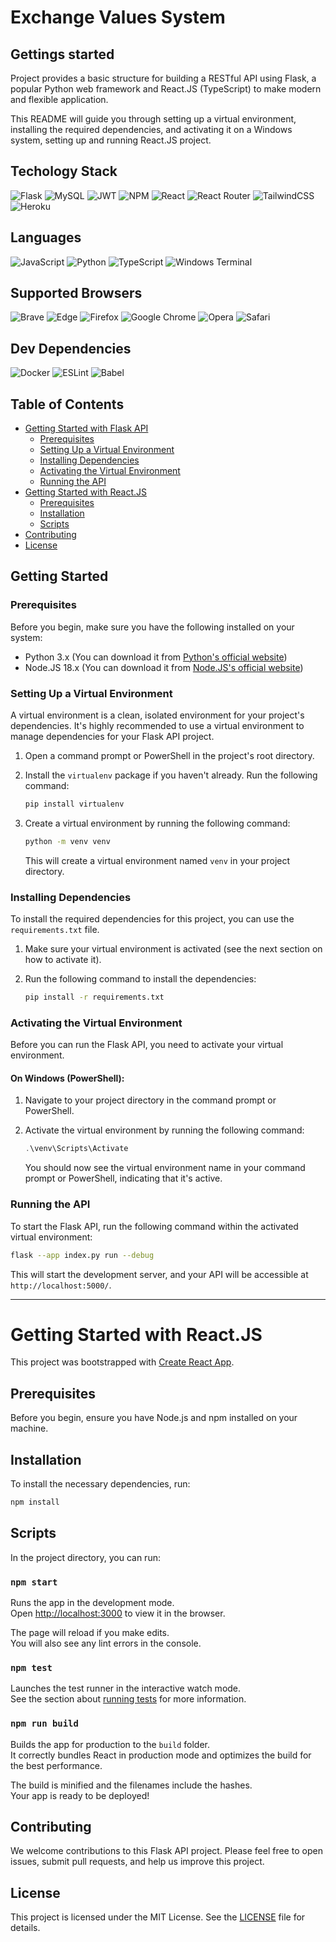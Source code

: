 # Exchange Values System 

## Gettings started

Project provides a basic structure for building a RESTful API using Flask, a popular Python web framework and React.JS (TypeScript) to make modern and flexible application. 

This README will guide you through setting up a virtual environment, installing the required dependencies, and activating it on a Windows system, setting up and running React.JS project.

## Techology Stack
![Flask](https://img.shields.io/badge/flask-%23000.svg?style=for-the-badge&logo=flask&logoColor=white)
![MySQL](https://img.shields.io/badge/mysql-%2300f.svg?style=for-the-badge&logo=mysql&logoColor=white)
![JWT](https://img.shields.io/badge/JWT-black?style=for-the-badge&logo=JSON%20web%20tokens) 
![NPM](https://img.shields.io/badge/NPM-%23CB3837.svg?style=for-the-badge&logo=npm&logoColor=white)
![React](https://img.shields.io/badge/react-%2320232a.svg?style=for-the-badge&logo=react&logoColor=%2361DAFB)
![React Router](https://img.shields.io/badge/React_Router-CA4245?style=for-the-badge&logo=react-router&logoColor=white)
![TailwindCSS](https://img.shields.io/badge/tailwindcss-%2338B2AC.svg?style=for-the-badge&logo=tailwind-css&logoColor=white)
![Heroku](https://img.shields.io/badge/heroku-%23430098.svg?style=for-the-badge&logo=heroku&logoColor=white)

## Languages
![JavaScript](https://img.shields.io/badge/javascript-%23323330.svg?style=for-the-badge&logo=javascript&logoColor=%23F7DF1E)
![Python](https://img.shields.io/badge/python-3670A0?style=for-the-badge&logo=python&logoColor=ffdd54)
![TypeScript](https://img.shields.io/badge/typescript-%23007ACC.svg?style=for-the-badge&logo=typescript&logoColor=white)
![Windows Terminal](https://img.shields.io/badge/Windows%20Terminal-%234D4D4D.svg?style=for-the-badge&logo=windows-terminal&logoColor=white)

## Supported Browsers
![Brave](https://img.shields.io/badge/Brave-FB542B?style=for-the-badge&logo=Brave&logoColor=white)
![Edge](https://img.shields.io/badge/Edge-0078D7?style=for-the-badge&logo=Microsoft-edge&logoColor=white)
![Firefox](https://img.shields.io/badge/Firefox-FF7139?style=for-the-badge&logo=Firefox-Browser&logoColor=white)
![Google Chrome](https://img.shields.io/badge/Google%20Chrome-4285F4?style=for-the-badge&logo=GoogleChrome&logoColor=white)
![Opera](https://img.shields.io/badge/Opera-FF1B2D?style=for-the-badge&logo=Opera&logoColor=white)
![Safari](https://img.shields.io/badge/Safari-000000?style=for-the-badge&logo=Safari&logoColor=white)

## Dev Dependencies
![Docker](https://img.shields.io/badge/docker-%230db7ed.svg?style=for-the-badge&logo=docker&logoColor=white)
![ESLint](https://img.shields.io/badge/ESLint-4B3263?style=for-the-badge&logo=eslint&logoColor=white)
![Babel](https://img.shields.io/badge/Babel-F9DC3e?style=for-the-badge&logo=babel&logoColor=black)


## Table of Contents

- [Getting Started with Flask API](#getting-started)
    - [Prerequisites](#prerequisites)
    - [Setting Up a Virtual Environment](#setting-up-a-virtual-environment)
    - [Installing Dependencies](#installing-dependencies)
    - [Activating the Virtual Environment](#activating-the-virtual-environment)
    - [Running the API](#running-the-api)
- [Getting Started with React.JS](#react-js)
    - [Prerequisites](#prerequisites-1)
    - [Installation](#installation)
    - [Scripts](#scripts)
- [Contributing](#contributing)
- [License](#license)

## Getting Started

### Prerequisites

Before you begin, make sure you have the following installed on your system:

- Python 3.x (You can download it from [Python's official website](https://www.python.org/downloads/))
- Node.JS 18.x (You can download it from [Node.JS's official website](https://nodejs.org))

### Setting Up a Virtual Environment

A virtual environment is a clean, isolated environment for your project's dependencies. It's highly recommended to use a virtual environment to manage dependencies for your Flask API project.

1. Open a command prompt or PowerShell in the project's root directory.

2. Install the `virtualenv` package if you haven't already. Run the following command:

   ```bash
   pip install virtualenv
   ```
3. Create a virtual environment by running the following command:

   ```bash
   python -m venv venv
   ```

   This will create a virtual environment named `venv` in your project directory.

### Installing Dependencies

To install the required dependencies for this project, you can use the `requirements.txt` file.

1. Make sure your virtual environment is activated (see the next section on how to activate it).

2. Run the following command to install the dependencies:

   ```bash
   pip install -r requirements.txt
   ```

### Activating the Virtual Environment

Before you can run the Flask API, you need to activate your virtual environment.

#### On Windows (PowerShell):

1. Navigate to your project directory in the command prompt or PowerShell.

2. Activate the virtual environment by running the following command:

   ```powershell
   .\venv\Scripts\Activate
   ```

   You should now see the virtual environment name in your command prompt or PowerShell, indicating that it's active.

### Running the API

To start the Flask API, run the following command within the activated virtual environment:

```bash
flask --app index.py run --debug
```

This will start the development server, and your API will be accessible at `http://localhost:5000/`.

---

# Getting Started with React.JS

This project was bootstrapped with [Create React App](https://github.com/facebook/create-react-app).

## Prerequisites

Before you begin, ensure you have Node.js and npm installed on your machine.

## Installation

To install the necessary dependencies, run:

```bash
npm install
```

## Scripts
In the project directory, you can run:

### `npm start`

Runs the app in the development mode.\
Open [http://localhost:3000](http://localhost:3000) to view it in the browser.

The page will reload if you make edits.\
You will also see any lint errors in the console.

### `npm test`

Launches the test runner in the interactive watch mode.\
See the section about [running tests](https://facebook.github.io/create-react-app/docs/running-tests) for more information.

### `npm run build`

Builds the app for production to the `build` folder.\
It correctly bundles React in production mode and optimizes the build for the best performance.

The build is minified and the filenames include the hashes.\
Your app is ready to be deployed!

## Contributing

We welcome contributions to this Flask API project. Please feel free to open issues, submit pull requests, and help us improve this project.

## License

This project is licensed under the MIT License. See the [LICENSE](LICENSE) file for details.